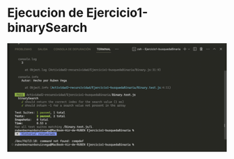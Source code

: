 # Ejecucion de Ejercicio1-binarySearch
![Alt text](<Captura de Pantalla 2023-09-29 a la(s) 14.59.31.png>)